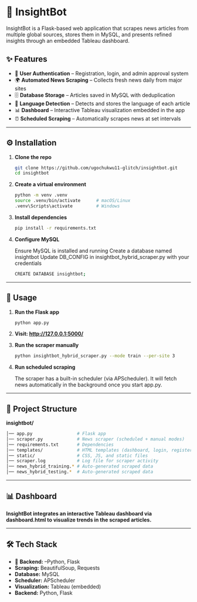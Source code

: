 # 📰 InsightBot  

InsightBot is a Flask-based web application that scrapes news articles from multiple global sources, stores them in MySQL, and presents refined insights through an embedded Tableau dashboard.  

## ✨ Features  
- 🔐 **User Authentication** – Registration, login, and admin approval system  
- 🌍 **Automated News Scraping** – Collects fresh news daily from major sites  
- 🗄️ **Database Storage** – Articles saved in MySQL with deduplication  
- 🧠 **Language Detection** – Detects and stores the language of each article  
- 📊 **Dashboard** – Interactive Tableau visualization embedded in the app  
- ⏰ **Scheduled Scraping** – Automatically scrapes news at set intervals  

---

## ⚙️ Installation  

1. **Clone the repo**  
   ```bash
   git clone https://github.com/ugochukwu11-glitch/insightbot.git
   cd insightbot

2. **Create a virtual environment**  
   ```bash
   python -m venv .venv
   source .venv/bin/activate      # macOS/Linux
   .venv\Scripts\activate         # Windows

3. **Install dependencies**  
   ```bash
   pip install -r requirements.txt

4. **Configure MySQL**  

   Ensure MySQL is installed and running
Create a database named insightbot
Update DB_CONFIG in insightbot_hybrid_scraper.py with your credentials
   ```bash
   CREATE DATABASE insightbot;
---   

## 🚀 Usage
1. **Run the Flask app**
   ```bash
   python app.py
2. **Visit: http://127.0.0.1:5000/**

3. **Run the scraper manually**
   ```bash
   python insightbot_hybrid_scraper.py --mode train --per-site 3
4. **Run scheduled scraping**
   
   The scraper has a built-in scheduler (via APScheduler). It will fetch news automatically in the background once you start app.py.
---

## 📂 Project Structure
 
**insightbot/**
```bash
│── app.py                 # Flask app  
│── scraper.py             # News scraper (scheduled + manual modes)  
│── requirements.txt       # Dependencies  
│── templates/             # HTML templates (dashboard, login, register, etc.)  
│── static/                # CSS, JS, and static files  
│── scraper.log            # Log file for scraper activity  
│── news_hybrid_training.* # Auto-generated scraped data  
│── news_hybrid_testing.*  # Auto-generated scraped data 
```
---
## 📊 Dashboard
**InsightBot integrates an interactive Tableau dashboard via dashboard.html to visualize trends in the scraped articles.**

---

## 🛠️ Tech Stack
- 🔐 **Backend:** –Python, Flask
- **Scraping:** BeautifulSoup, Requests
- **Database:** MySQL
- **Scheduler:** APScheduler
- **Visualization:** Tableau (embedded)
- **Backend:** Python, Flask

